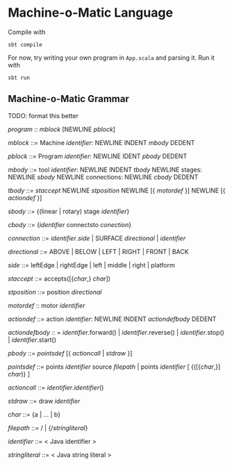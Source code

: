 # Machine-o-Matic Language

Compile with

`sbt compile`

For now, try writing your own program in `App.scala` and parsing it. Run it with

`sbt run`

## Machine-o-Matic Grammar

TODO: format this better

*program* :: *mblock* [NEWLINE *pblock*]

*mblock* ::= Machine *identifier*: NEWLINE INDENT *mbody* DEDENT

*pblock* ::= Program *identifier*: NEWLINE IDENT *pbody* DEDENT

*mbody* ::= tool *identifier*: NEWLINE INDENT *tbody* NEWLINE stages: NEWLINE *sbody* NEWLINE connections: NEWLINE *cbody* DEDENT

*tbody* ::= *staccept* NEWLINE *stposition* NEWLINE [{ *motordef* }] NEWLINE [{ *actiondef* }]

*sbody* ::= {(linear | rotary) stage *identifier*}

*cbody* ::= {*identifier* connectsto *conection*}

*connection* ::= *identifier*.*side* | SURFACE *directional* | *identifier*

*directional* ::= ABOVE | BELOW | LEFT | RIGHT | FRONT | BACK

*side* ::= leftEdge | rightEdge | left | middle | right | platform

*staccept* ::= accepts([{*char*,} *char*])

*stposition* ::= position *directional*

*motordef* :: motor *identifier*

*actiondef* ::= action *identifier*: NEWLINE INDENT *actiondefbody* DEDENT

*actiondefbody* :: = *identifier*.forward() | *identifier*.reverse() | *identifier*.stop() | *identifier*.start()

*pbody* ::= *pointsdef* [{ *actioncall* | *stdraw* }]

*pointsdef* ::= points *identifier* source *filepath*
                | points *identifier* \[ {([{*char*,}] *char*)} \]

*actioncall* ::= *identifier*.*identifier*()

*stdraw* ::= draw *identifier*

*char* ::= {a | ... | b}

*filepath* ::= / | {/*stringliteral*}

*identifier* ::= < Java identifier >

*stringliteral* ::= < Java string literal >
